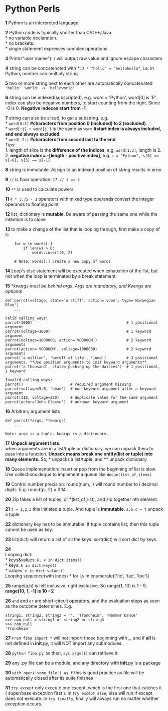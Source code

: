 # Python Perls

**1** Python is an interpreted language

**2** Python code is typically shorter than C/C++/Java:  
	* no variable declaration.  
	* no brackets.  
	* single statement expresses complex operations.

**3** Print(r"user \name"): r will output raw value and ignore escape characters

**4** string can be concatenated with *: ```2 * "hello" = "hellohello"```, i.e. in Python, number can multiply string

**5** two or more string next to each other are automatically concatenated ```'hello' 'world' -> 'helloworld'```

**6** string can be indexed(subscripted). e.g. word = 'Python', word[0] is 'P'. index can also be negative numbers, to start counting from the right. Since -0 is 0. **Negative indeces start from -1**

**7** string can also be sliced, to get a substring. e.g.   
	* ```word[0:2]``` **#characters from position 0 (included) to 2 (excluded)**.  
	* ```word[:i] + word[i:]``` is the same as ```word``` **#start index is always included, and end always excluded**.   
	* ```word[-2:]``` **#characters from second last to the end**   
	Tips:   
	1. length of slice is the **difference of the indices**, e.g. ```word[1:3]```, length is 2.  
	2. **negative index = -[length - positive index]**, e.g. ```s = "Python", s[0] == s[-6], s[5] == s[-1]```

**8** string is immutable. Assign to an indexed position of string results in error

**9** ```//``` is floor operation. ```17 // 3 == 5```

**10** ```**``` is used to calculate powers

**11** ```4 * 3.75 - 1``` operators with mixed type operands convert the integer operands to floating point

**12** list, dictionary is **mutable**. Be aware of passing the same one while the intention is to clone

**13** to make a change of the list that is looping through, first make a copy of it:   
	 
		for w in words[:]
			if len(w) > 6:
				words.insert(0, 2)
		
		# Note: words[:] create a new copy of words

**14** Loop's else statement will be executed when exhaustion of the list, but not when the loop is terminated by a break statement.

**15** **kwargs must be behind *args. Args are mandatory, and Kwargs are optional**

	def parrot(voltage, state='a stiff', action='voom', type='Norwegian Blue')
		...
	
	Valid calling ways:
	parrot(1000)                                          # 1 positional argument
	parrot(voltage=1000)                                  # 1 keyword argument
	parrot(voltage=1000000, action='VOOOOOM')             # 2 keyword arguments
	parrot(action='VOOOOOM', voltage=1000000)             # 2 keyword arguments
	parrot('a million', 'bereft of life', 'jump')         # 3 positional arguments. **Use position arguments to init keyward arguments**
	parrot('a thousand', state='pushing up the daisies')  # 1 positional, 1 keyword
	
	Invalid calling ways:
	parrot()                     # required argument missing
	parrot(voltage=5.0, 'dead')  # non-keyword argument after a keyword argument
	parrot(110, voltage=220)     # duplicate value for the same argument
	parrot(actor='John Cleese')  # unknown keyword argument

**16** Arbitrary argument lists
	
	def parrot(*args, **kwargs)
		...
	
	Note: args is a tuple. kwargs is a dictionary.

**17** **Unpack argument lists.**  
when arguments are in a list/tuple or dictionary, we can unpack them to pass into a function. **Unpack means break one entity(list or tuple) into many elements.** So, * unpacks a list/tuple, and ** unpack dictionary.

**18** 
Queue implementation: insert or pop from the beginning of list is slow. Use collections.deque to implement a queue like ```deque(list_of_items)```

**19**
Control number precision: round(num, i) will round number to i decimal digits. E.g. round(pi, 2) = 3.14

**20**
Zip takes a list of tuples, or *(list_of_list), and zip together nth element.

**21**
```t = 1,2,3``` this initiated a tuple. And tuple is **immutable**. ```a,b,c = t``` unpack a tuple

**22**
dictionary key has to be immutable. If tuple contains list, then this tuple cannot be used as key.

**23**
list(dict) will return a list of all the keys. sort(dict) will sort dict by keys.

**24**   
Looping dict:   
		* keys&values: ```k, v in dict.items()```    
		* keys: ```k in dict.keys()```              
		* values: ```v in dict.values()```    
Looping sequence(with index)
		* for i,v in enumerate(['tic', 'tac', 'toe'])

**25**
range(a,b) is left inclusive, right exclusive. So range(1, 10) is 1 - 9, **range(10, 1, -1) is 10 - 2**        

**26**
```and``` and ```or``` are short-circuit operators, and the evaluation stops as soon as the outcome determines. E.g.

```
string1, string2, string3 = '', 'Trondheim', 'Hammer Dance'
>>> non_null = string1 or string2 or string3
>>> non_null
'Trondheim'
```

**27**
```From fibo import *``` will not import those beginning with **_**, and if __all__ is not defined in __init__.py, it will NOT import any submodules.

**28**
```python fibo.py 50``` then, ```sys.argv[1]``` can retrieve it.

**29** any .py file can be a module, and any directory with __init__.py is a package

**30** ```with open('some_file') as f``` this is good practice as file will be automatically closed after its suite finishes

**31** ```try except``` only execute one except, which is the first one that catches it ( super/base exception first ). In ```try except else```, else will run if except does not execute. In ```try finally```, finally will always run no matter whether exception occurs.



	  


 
